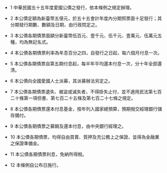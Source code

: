 * 1 中華民國五十五年度愛國公債之發行，依本條例之規定辦理。

* 2 本公債定額為新臺幣五億元，於五十五會計年度內分期照票面十足發行；其分期發行期數、數額及日期，由行政院定之。

* 3 本公債各期債票面額分新臺幣伍百元、壹千元、伍千元、壹萬元、伍萬元五種，均為無記名式。

* 4 本公債各期債票利率為年息百分之四，自發行之日起，每六個月付息一次。

* 5 本公債各期債票自第五期付息起，每半年平均還本付息一次，分十年全部還清。

* 6 本公債向全國愛國人士派募，其派募辦法另定之。

* 7 本公債各期債票遺失、被盜或滅失者，不得掛失止付，並不適用民法第七百二十條第一項但書、第七百二十五條及第七百二十七條之規定。

* 8 本公債各期債票還本付息基金，按年列入國家總預算，預期撥交經理銀行儲存備付。

* 9 本公債各期債票之募銷及還本付息，由中央銀行經理之。

* 10 本公債各期債票，均得自由買賣、質押及充公務上之保證，並得為金融業之保證準備金。

* 11 本公債各期債票利息，免納所得稅。

* 12 本條例自公布日施行。

